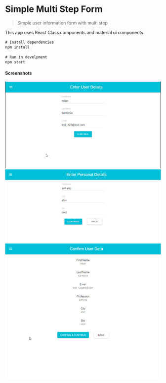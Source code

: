 # Simple Multi Step Form

> Simple user information form with multi step

This app uses React Class components and material ui components

```
# Install dependencies
npm install

# Run in develpment
npm start
```

#### Screenshots

![alt text](./screenshots/s1.png?raw=true "Step-1 form")
![alt text](./screenshots/s2.png?raw=true "Step-2 form")
![alt text](./screenshots/s3.png?raw=true "Step-3 form")
